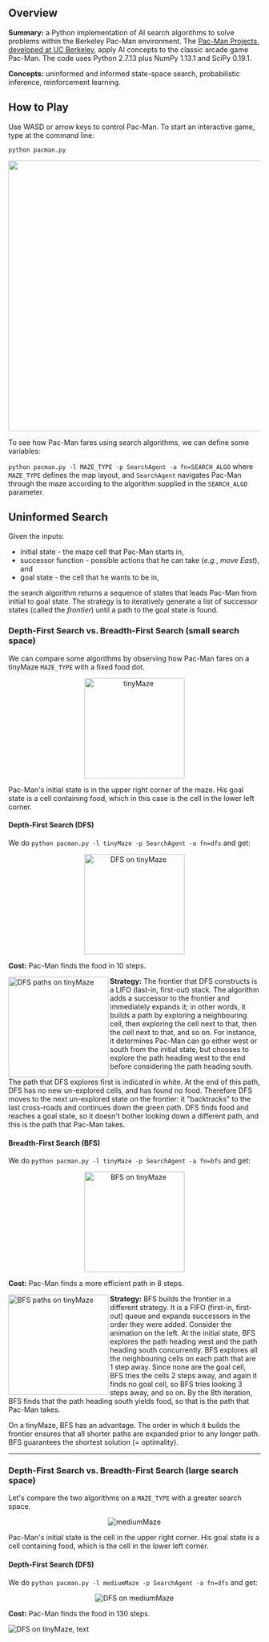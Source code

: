 ## Overview
**Summary:** a Python implementation of AI search algorithms to solve problems within the Berkeley Pac-Man environment. The [Pac-Man Projects, developed at UC Berkeley](http://ai.berkeley.edu), apply AI concepts to the classic arcade game Pac-Man. The code uses Python 2.7.13 plus NumPy 1.13.1 and SciPy 0.19.1.

**Concepts:** uninformed and informed state-space search, probabilistic inference, reinforcement learning.

## How to Play
Use WASD or arrow keys to control Pac-Man. To start an interactive game, type at the command line:

`python pacman.py`

<p align="center">
<img src="https://github.com/thiadeliria/Pacman/blob/master/gifs/interactive.gif" width="540" />
</p>

To see how Pac-Man fares using search algorithms, we can define some variables:

`python pacman.py -l MAZE_TYPE -p SearchAgent -a fn=SEARCH_ALGO` where `MAZE_TYPE` defines the map layout, and `SearchAgent` navigates Pac-Man through the maze according to the algorithm supplied in the `SEARCH_ALGO` parameter.


## Uninformed Search
Given the inputs:
* initial state - the maze cell that Pac-Man starts in,
* successor function - possible actions that he can take (*e.g.*, *move East*), and
* goal state - the cell that he wants to be in,

the search algorithm returns a sequence of states that leads Pac-Man from initial to goal state. The strategy is to iteratively generate a list of successor states (called the *frontier*) until a path to the goal state is found.

### Depth-First Search vs. Breadth-First Search (small search space)
We can compare some algorithms by observing how Pac-Man fares on a tinyMaze `MAZE_TYPE` with a fixed food dot.

<p align="center">
 <img src="https://github.com/thiadeliria/Pacman/blob/master/gifs/tinymaze.png" width="200" title="tinyMaze"/>
</p>

Pac-Man's initial state is in the upper right corner of the maze. His goal state is a cell containing food, which in this case is the cell in the lower left corner.

#### Depth-First Search (DFS)
We do `python pacman.py -l tinyMaze -p SearchAgent -a fn=dfs` and get:
<p align="center">
 <img src="https://github.com/thiadeliria/Pacman/blob/master/gifs/tiny_dfs.gif" width="200" title="DFS on tinyMaze"/>
</p>

**Cost:** Pac-Man finds the food in 10 steps.

<img align="left" src="https://github.com/thiadeliria/Pacman/blob/master/gifs/tiny_dfs_paths.png" width="200" title="DFS paths on tinyMaze"/>

**Strategy:** The frontier that DFS constructs is a LIFO (last-in, first-out) stack. The algorithm adds a successor to the frontier and immediately expands it; in other words, it builds a path by exploring a neighbouring cell, then exploring the cell next to that, then the cell next to that, and so on. For instance, it determines Pac-Man can go either west or south from the initial state, but chooses to explore the path heading west to the end before considering the path heading south.

The path that DFS explores first is indicated in white. At the end of this path, DFS has no new un-explored cells, and has found no food. Therefore DFS moves to the next un-explored state on the frontier: it "backtracks" to the last cross-roads and continues down the green path. DFS finds food and reaches a goal state, so it doesn't bother looking down a different path, and this is the path that Pac-Man takes.

#### Breadth-First Search (BFS)
We do `python pacman.py -l tinyMaze -p SearchAgent -a fn=bfs` and get:
<p align="center">
 <img src="https://github.com/thiadeliria/Pacman/blob/master/gifs/tiny_bfs.gif" width="200" title="BFS on tinyMaze"/>
</p>

**Cost:** Pac-Man finds a more efficient path in 8 steps.

<img align="left" src="https://github.com/thiadeliria/Pacman/blob/master/gifs/tiny_bfs_paths.gif" width="200" title="BFS paths on tinyMaze"/>

**Strategy:** BFS builds the frontier in a different strategy. It is a FIFO (first-in, first-out) queue and expands successors in the order they were added. Consider the animation on the left. At the initial state, BFS explores the path heading west and the path heading south concurrently. BFS explores all the neighbouring cells on each path that are 1 step away. Since none are the goal cell, BFS tries the cells 2 steps away, and again it finds no goal cell, so BFS tries looking 3 steps away, and so on. By the 8th iteration, BFS finds that the path heading south yields food, so that is the path that Pac-Man takes.

On a tinyMaze, BFS has an advantage. The order in which it builds the frontier ensures that all shorter paths are expanded prior to any longer path. BFS guarantees the shortest solution (= optimality).
___

### Depth-First Search vs. Breadth-First Search (large search space)
Let's compare the two algorithms on a `MAZE_TYPE` with a greater search space.

<p align="center">
 <img src="https://github.com/thiadeliria/Pacman/blob/master/gifs/mediummaze.png" title="mediumMaze"/>
</p>

Pac-Man's initial state is the cell in the upper right corner. His goal state is a cell containing food, which is the cell in the lower left corner.

#### Depth-First Search (DFS)
We do `python pacman.py -l mediumMaze -p SearchAgent -a fn=dfs` and get:
<p align="center">
 <img src="https://github.com/thiadeliria/Pacman/blob/master/gifs/medium_dfs.gif" title="DFS on mediumMaze"/>
</p>

**Cost:** Pac-Man finds the food in 130 steps.

<img align="left" src="https://github.com/thiadeliria/Pacman/blob/master/gifs/medium_dfs_text.png" title="DFS on tinyMaze, text"/>

 
